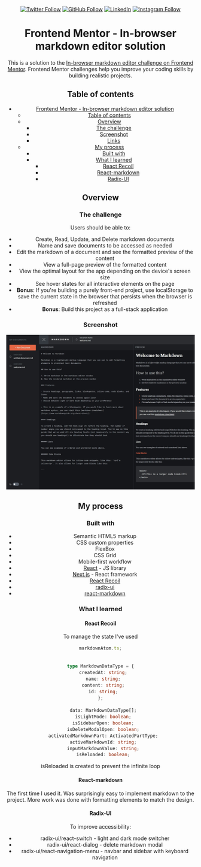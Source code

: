 <div align="center">
  
[![Twitter Follow](https://img.shields.io/twitter/follow/iamt_toby?style=social)](https://twitter.com/intent/follow?screen_name=iamt_toby)
[![GitHub Follow](https://img.shields.io/github/followers/richdede?label=Follow&style=social)](https://github.com/richdede)
[![LinkedIn](https://img.shields.io/badge/LinkedIn-Connect-blue?style=flat-square&logo=linkedin)](https://www.linkedin.com/in/dee-prince-dede-970913217/)
[![Instagram Follow](https://img.shields.io/badge/Instagram-Follow-ff69b4?style=social&logo=instagram)](https://www.instagram.com/iamt_toby/)

# Frontend Mentor - In-browser markdown editor solution

This is a solution to the [In-browser markdown editor challenge on Frontend Mentor](https://www.frontendmentor.io/challenges/inbrowser-markdown-editor-r16TrrQX9). Frontend Mentor challenges help you improve your coding skills by building realistic projects.

## Table of contents

- [Frontend Mentor - In-browser markdown editor solution](#frontend-mentor---in-browser-markdown-editor-solution)
  - [Table of contents](#table-of-contents)
  - [Overview](#overview)
    - [The challenge](#the-challenge)
    - [Screenshot](#screenshot)
    - [Links](#links)
  - [My process](#my-process)
    - [Built with](#built-with)
    - [What I learned](#what-i-learned)
      - [React Recoil](#react-recoil)
      - [React-markdown](#react-markdown)
      - [Radix-UI](#radix-ui)

## Overview

### The challenge

Users should be able to:

- Create, Read, Update, and Delete markdown documents
- Name and save documents to be accessed as needed
- Edit the markdown of a document and see the formatted preview of the content
- View a full-page preview of the formatted content
- View the optimal layout for the app depending on the device's screen size
- See hover states for all interactive elements on the page
- **Bonus**: If you're building a purely front-end project, use localStorage to save the current state in the browser that persists when the browser is refreshed
- **Bonus**: Build this project as a full-stack application

### Screenshot

![Frontend In-browser markdown editor screenshot](../screenshot.jpeg)


## My process

### Built with

- Semantic HTML5 markup
- CSS custom properties
- FlexBox
- CSS Grid
- Mobile-first workflow
- [React](https://reactjs.org/) - JS library
- [Next.js](https://nextjs.org/) - React framework
- [React Recoil](https://recoiljs.org/)
- [radix-ui](https://www.radix-ui.com/)
- [react-markdown](https://www.npmjs.com/package/react-markdown)

### What I learned

#### React Recoil

To manage the state I've used

```js
markdownAtom.ts;
```

```ts

type MarkdownDataType = {
  createdAt: string;
  name: string;
  content: string;
  id: string;
};

  data: MarkdownDataType[];
  isLightMode: boolean;
  isSidebarOpen: boolean;
  isDeleteModalOpen: boolean;
  activatedMarkdownPart: ActivatedPartType;
  activeMarkdownId: string;
  inputMarkdownValue: string;
  isReloaded: boolean;
```

isReloaded is created to prevent the infinite loop

#### React-markdown

The first time I used it. Was surprisingly easy to implement markdown to the project. More work was done with formatting elements to match the design.

#### Radix-UI

To improve accessibility:

- radix-ui/react-switch - light and dark mode switcher
- radix-ui/react-dialog - delete markdown modal
- radix-ui/react-navigation-menu - navbar and sidebar with keyboard navigation

